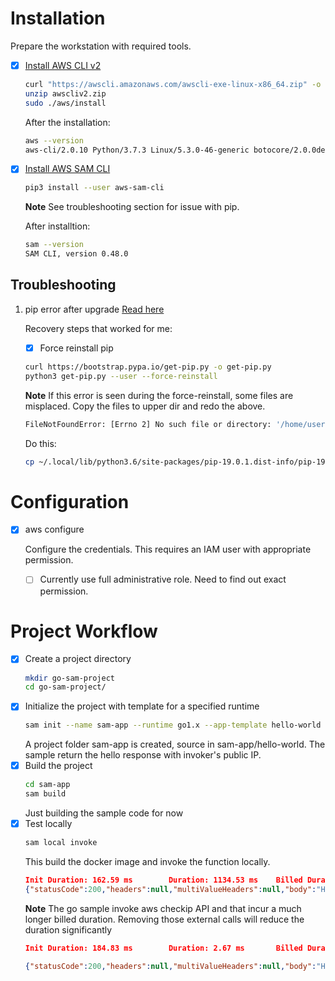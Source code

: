 

# Installation
Prepare the workstation with required tools.

* [x] [Install AWS CLI v2](https://docs.aws.amazon.com/cli/latest/userguide/install-cliv2-linux.html)
  ```bash
  curl "https://awscli.amazonaws.com/awscli-exe-linux-x86_64.zip" -o "awscliv2.zip"
  unzip awscliv2.zip
  sudo ./aws/install
  ```
  After the installation:
  ```bash
  aws --version
  aws-cli/2.0.10 Python/3.7.3 Linux/5.3.0-46-generic botocore/2.0.0dev14
  ```

* [x] [Install AWS SAM CLI](
https://docs.aws.amazon.com/serverless-application-model/latest/developerguide/serverless-sam-cli-install-linux.html)
  ```bash
  pip3 install --user aws-sam-cli
  ```
  __Note__ See troubleshooting section for issue with pip.

  After installtion:
  ```bash
  sam --version
  SAM CLI, version 0.48.0
  ```
## Troubleshooting
1. pip error after upgrade
   [Read here](https://askubuntu.com/questions/1025189/pip-is-not-working-importerror-no-module-named-pip-internal)

   Recovery steps that worked for me:
   * [x] Force reinstall pip
    ```bash
    curl https://bootstrap.pypa.io/get-pip.py -o get-pip.py
    python3 get-pip.py --user --force-reinstall
    ```
    __Note__ If this error is seen during the force-reinstall, some files are misplaced. Copy the files to upper dir and redo the above.
    ```bash
    FileNotFoundError: [Errno 2] No such file or directory: '/home/user/.local/lib/python3.6/site-packages/pip-19.0.1.dist-info/METADATA'
    ```
    Do this:
    ```bash
    cp ~/.local/lib/python3.6/site-packages/pip-19.0.1.dist-info/pip-19.0.1.dist-info/* ~/.local/lib/python3.6/site-packages/pip-19.0.1.dist-info/
    ```

# Configuration

* [x] aws configure
  
  Configure the credentials.
  This requires an IAM user with appropriate permission.
  * [ ] Currently use full administrative role. Need to find out exact permission.

# Project Workflow

* [x] Create a project directory
  ```bash
  mkdir go-sam-project
  cd go-sam-project/
  ```
* [x] Initialize the project with template for a specified runtime
  ```bash
  sam init --name sam-app --runtime go1.x --app-template hello-world
  ```
  A project folder sam-app is created, source in sam-app/hello-world.
  The sample return the hello response with invoker's public IP. 
* [x] Build the project
  ```bash
  cd sam-app
  sam build
  ```
  Just building the sample code for now
* [x] Test locally
  ```bash
  sam local invoke
  ```
  This build the docker image and invoke the function locally.
  ```json
  Init Duration: 162.59 ms        Duration: 1134.53 ms    Billed Duration: 1200 ms        Memory Size: 128 MB     Max Memory Used: 29 MB
  {"statusCode":200,"headers":null,"multiValueHeaders":null,"body":"Hello, 1.1.1.1\n"}
  ```
  __Note__ The go sample invoke aws checkip API and that incur a much longer billed duration. Removing those external calls will reduce the duration significantly
  ```json
  Init Duration: 184.83 ms        Duration: 2.67 ms       Billed Duration: 100 ms Memory Size: 128 MB     Max Memory Used: 22 MB

  {"statusCode":200,"headers":null,"multiValueHeaders":null,"body":"Hello, world"}
  ```
